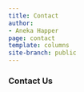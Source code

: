 ```yaml
---
title: Contact
author:
- Aneka Happer
page: contact
template: columns
site-branch: public
---
```


### Contact Us
